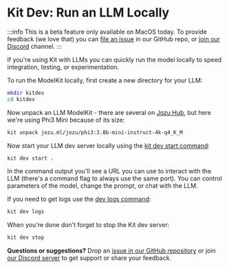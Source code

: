 # Kit Dev: Run an LLM Locally

:::info
This is a beta feature only available on MacOS today. To provide feedback (we love that) you can [file an issue](https://github.com/jozu-ai/kitops/issues) in our GitHub repo, or [join our Discord](https://discord.gg/Tapeh8agYy) channel.
:::

If you're using Kit with LLMs you can quickly run the model locally to speed integration, testing, or experimentation.

To run the ModelKit locally, first create a new directory for your LLM:

```sh
mkdir kitdev
cd kitdev
```

Now unpack an LLM ModelKit - there are several on [Jozu Hub](https://jozu.ml/discover), but here we're using Phi3 Mini because of its size:


```sh
kit unpack jozu.ml/jozu/phi3:3.8b-mini-instruct-4k-q4_K_M
```

Now start your LLM dev server locally using the [kit dev start command](./cli/cli-reference.md#kit-dev-start):

```sh
kit dev start .
```

In the command output you'll see a URL you can use to interact with the LLM (there's a command flag to always use the same port). You can control parameters of the model, change the prompt, or chat with the LLM.

If you need to get logs use the [dev logs command](./cli/cli-reference.md#kit-dev-logs):

```sh
kit dev logs
```

When you're done don't forget to stop the Kit dev server:

```sh
kit dev stop
```

**Questions or suggestions?** Drop an [issue in our GitHub repository](https://github.com/jozu-ai/kitops/issues) or join [our Discord server](https://discord.gg/3eDb4yAN) to get support or share your feedback.